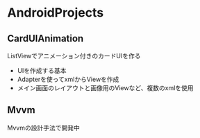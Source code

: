 AndroidProjects
===============

## CardUIAnimation

ListViewでアニメーション付きのカードUIを作る

* UIを作成する基本
* Adapterを使ってxmlからViewを作成
* メイン画面のレイアウトと画像用のViewなど、複数のxmlを使用

## Mvvm

Mvvmの設計手法で開発中
